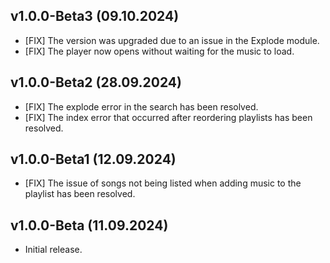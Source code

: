 ## v1.0.0-Beta3 (09.10.2024)
* [FIX] The version was upgraded due to an issue in the Explode module.
* [FIX] The player now opens without waiting for the music to load.

## v1.0.0-Beta2 (28.09.2024)

* [FIX] The explode error in the search has been resolved.
* [FIX] The index error that occurred after reordering playlists has been resolved.

## v1.0.0-Beta1 (12.09.2024)

* [FIX] The issue of songs not being listed when adding music to the playlist has been resolved.

## v1.0.0-Beta (11.09.2024)

* Initial release.
